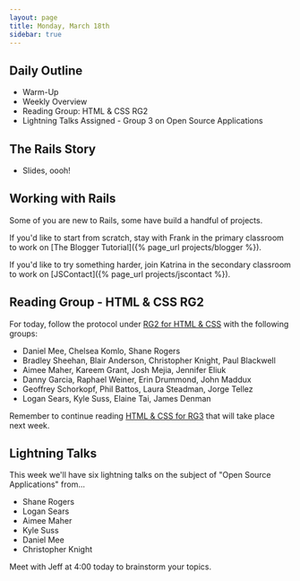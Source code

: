 ```yaml
---
layout: page
title: Monday, March 18th
sidebar: true
---
```


## Daily Outline

* Warm-Up
* Weekly Overview
* Reading Group: HTML & CSS RG2
* Lightning Talks Assigned - Group 3 on Open Source Applications

## The Rails Story

* Slides, oooh!

## Working with Rails

Some of you are new to Rails, some have build a handful of projects.

If you'd like to start from scratch, stay with Frank in the primary classroom to work on [The Blogger Tutorial]({% page_url projects/blogger %}).

If you'd like to try something harder, join Katrina in the secondary classroom to work on [JSContact]({% page_url projects/jscontact %}).


## Reading Group - HTML & CSS RG2

For today, follow the protocol under [RG2 for HTML & CSS](http://tutorials.jumpstartlab.com/reading/html_and_css.html#reading-group-2) with the following groups:

* Daniel Mee, Chelsea Komlo, Shane Rogers
* Bradley Sheehan, Blair Anderson, Christopher Knight, Paul Blackwell
* Aimee Maher, Kareem Grant, Josh Mejia, Jennifer Eliuk
* Danny Garcia, Raphael Weiner, Erin Drummond, John Maddux
* Geoffrey Schorkopf, Phil Battos, Laura Steadman, Jorge Tellez
* Logan Sears, Kyle Suss, Elaine Tai, James Denman

Remember to continue reading [HTML & CSS for RG3](http://tutorials.jumpstartlab.com/reading/html_and_css.html#reading-group-3) that will take place next week.

## Lightning Talks

This week we'll have six lightning talks on the subject of "Open Source Applications" from...

* Shane Rogers
* Logan Sears
* Aimee Maher
* Kyle Suss
* Daniel Mee
* Christopher Knight

Meet with Jeff at 4:00 today to brainstorm your topics.
